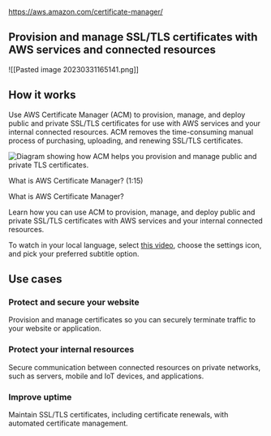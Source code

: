 https://aws.amazon.com/certificate-manager/

## Provision and manage SSL/TLS certificates with AWS services and connected resources


![[Pasted image 20230331165141.png]]

## How it works

Use AWS Certificate Manager (ACM) to provision, manage, and deploy public and private SSL/TLS certificates for use with AWS services and your internal connected resources. ACM removes the time-consuming manual process of purchasing, uploading, and renewing SSL/TLS certificates.

![Diagram showing how ACM helps you provision and manage public and private TLS certificates.](https://d1.awsstatic.com/product-page-diagram_AWS-Certificate%20Manager%402x.7b2b51b8a698ccac2bbe4d1d904a8ef501dcdda4.png)

What is AWS Certificate Manager? (1:15)

What is AWS Certificate Manager?

Learn how you can use ACM to provision, manage, and deploy public and private SSL/TLS certificates with AWS services and your internal connected resources.  

To watch in your local language, select [](https://www.youtube.com/watch?v=8Z0wsE2HoSo)[this video](https://www.youtube.com/watch?v=Nk77te-cksQ), choose the settings icon, and pick your preferred subtitle option.

## Use cases

### Protect and secure your website

Provision and manage certificates so you can securely terminate traffic to your website or application.

### Protect your internal resources

Secure communication between connected resources on private networks, such as servers, mobile and IoT devices, and applications.

### Improve uptime

Maintain SSL/TLS certificates, including certificate renewals, with automated certificate management.